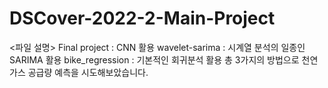# DSCover-2022-2-Main-Project
<파일 설명>
Final project : CNN 활용 
wavelet-sarima : 시계열 분석의 일종인 SARIMA 활용
bike_regression : 기본적인 회귀분석 활용
총 3가지의 방법으로 천연가스 공급량 예측을 시도해보았습니다.

